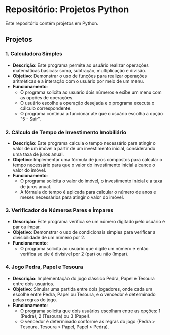 # Repositório: Projetos Python 

Este repositório contém projetos em Python.
## Projetos

### 1. **Calculadora Simples**
   - **Descrição**: Este programa permite ao usuário realizar operações matemáticas básicas: soma, subtração, multiplicação e divisão.
   - **Objetivo**: Demonstrar o uso de funções para realizar operações aritméticas e a interação com o usuário por meio de um menu.
   - **Funcionamento**:
     - O programa solicita ao usuário dois números e exibe um menu com as opções de operações.
     - O usuário escolhe a operação desejada e o programa executa o cálculo correspondente.
     - O programa continua a funcionar até que o usuário escolha a opção "5 - Sair".

### 2. **Cálculo de Tempo de Investimento Imobiliário**
   - **Descrição**: Este programa calcula o tempo necessário para atingir o valor de um imóvel a partir de um investimento inicial, considerando uma taxa de juros anual.
   - **Objetivo**: Implementar uma fórmula de juros compostos para calcular o tempo necessário para que o valor do investimento inicial alcance o valor do imóvel.
   - **Funcionamento**:
     - O programa solicita o valor do imóvel, o investimento inicial e a taxa de juros anual.
     - A fórmula do tempo é aplicada para calcular o número de anos e meses necessários para atingir o valor do imóvel.

### 3. **Verificador de Números Pares e Ímpares**
   - **Descrição**: Este programa verifica se um número digitado pelo usuário é par ou ímpar.
   - **Objetivo**: Demonstrar o uso de condicionais simples para verificar a divisibilidade de um número por 2.
   - **Funcionamento**:
     - O programa solicita ao usuário que digite um número e então verifica se ele é divisível por 2 (par) ou não (ímpar).

### 4. **Jogo Pedra, Papel e Tesoura**
   - **Descrição**: Implementação do jogo clássico Pedra, Papel e Tesoura entre dois usuários.
   - **Objetivo**: Simular uma partida entre dois jogadores, onde cada um escolhe entre Pedra, Papel ou Tesoura, e o vencedor é determinado pelas regras do jogo.
   - **Funcionamento**:
     - O programa solicita que dois usuários escolham entre as opções: 1 (Pedra), 2 (Tesoura) ou 3 (Papel).
     - O vencedor é determinado conforme as regras do jogo (Pedra > Tesoura, Tesoura > Papel, Papel > Pedra).

